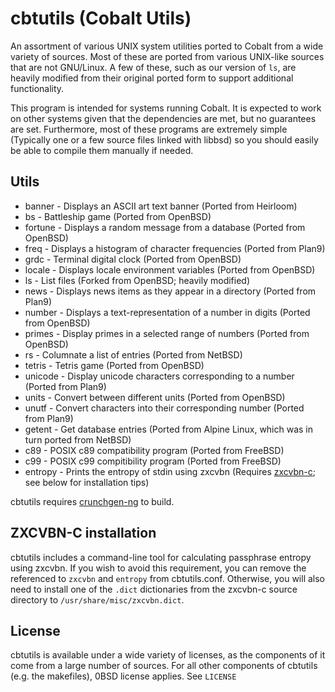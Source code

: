 # cbtutils (Cobalt Utils)

An assortment of various UNIX system utilities ported to Cobalt from a wide variety of sources. Most of these are ported from various UNIX-like sources that are not GNU/Linux. A few of these, such as our version of `ls`, are heavily modified from their original ported form to support additional functionality.

This program is intended for systems running Cobalt. It is expected to work on other systems given that the dependencies are met, but no guarantees are set. Furthermore, most of these programs are extremely simple (Typically one or a few source files linked with libbsd) so you should easily be able to compile them manually if needed.

## Utils
* banner - Displays an ASCII art text banner (Ported from Heirloom)
* bs - Battleship game (Ported from OpenBSD)
* fortune - Displays a random message from a database (Ported from OpenBSD)
* freq - Displays a histogram of character frequencies (Ported from Plan9)
* grdc - Terminal digital clock (Ported from OpenBSD)
* locale - Displays locale environment variables (Ported from OpenBSD)
* ls - List files (Forked from OpenBSD; heavily modified)
* news - Displays news items as they appear in a directory (Ported from Plan9)
* number - Displays a text-representation of a number in digits (Ported from OpenBSD)
* primes - Display primes in a selected range of numbers (Ported from OpenBSD)
* rs - Columnate a list of entries (Ported from NetBSD)
* tetris - Tetris game (Ported from OpenBSD)
* unicode - Display unicode characters corresponding to a number (Ported from Plan9)
* units - Convert between different units (Ported from OpenBSD)
* unutf - Convert characters into their corresponding number (Ported from Plan9)
* getent - Get database entries (Ported from Alpine Linux, which was in turn ported from NetBSD)
* c89 - POSIX c89 compatibility program (Ported from FreeBSD)
* c99 - POSIX c99 compitibility program (Ported from FreeBSD)
* entropy - Prints the entropy of stdin using zxcvbn (Requires [zxcvbn-c](https://github.com/tsyrogit/zxcvbn-c); see below for installation tips)

cbtutils requires [crunchgen-ng](https://github.com/CobaltBSD/crunchgen-ng) to build.

## ZXCVBN-C installation
cbtutils includes a command-line tool for calculating passphrase entropy using zxcvbn. If you wish to avoid this requirement, you can remove the referenced to `zxcvbn` and `entropy` from cbtutils.conf. Otherwise, you will also need to install one of the `.dict` dictionaries from the zxcvbn-c source directory to `/usr/share/misc/zxcvbn.dict`.

## License
cbtutils is available under a wide variety of licenses, as the components of it come from a large number of sources. For all other components of cbtutils (e.g. the makefiles), 0BSD license applies. See `LICENSE`
